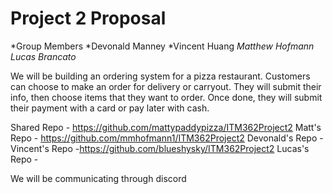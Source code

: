 # Project 2 Proposal

*Group Members
  *Devonald Manney
  *Vincent Huang
  *Matthew Hofmann
  Lucas Brancato*

  We will be building an ordering system for a pizza restaurant. Customers can choose to make an order for delivery or carryout. They will submit their info, then choose items that they want to order. Once done, they will submit their payment with a card or pay later with cash.

  Shared Repo - https://github.com/mattypaddypizza/ITM362Project2
  Matt's Repo - https://github.com/mmhofmann1/ITM362Project2
  Devonald's Repo -
  Vincent's Repo -https://github.com/blueshysky/ITM362Project2
  Lucas's Repo -

  We will be communicating through discord
